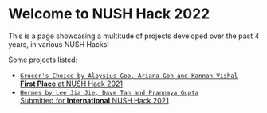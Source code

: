 # Welcome to NUSH Hack 2022

This is a page showcasing a multitude of projects developed over the past 4 years, in various NUSH Hacks!

Some projects listed:
- [`Grocer's Choice by Aloysius Goo, Ariana Goh and Kannan Vishal`<br/>**First Place** at NUSH Hack 2021](https://github.com/NUSH-Hack/grocersChoice)
- [`Hermes by Lee Jia Jie, Dave Tan and Prannaya Gupta`<br/>Submitted for **International** NUSH Hack 2021](https://github.com/NUSH-Hack/hermes)
